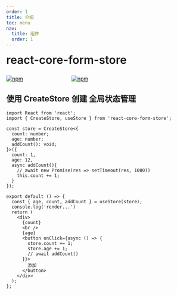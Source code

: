 ```yaml
---
order: 1
title: 介绍
toc: menu
nav:
  title: 组件
  order: 1
---
```


<div style="display:flex;align-items:center;margin-bottom:24px">
  <span style="font-size:30px;font-weight:600;display:inline-block;">react-core-form-store</span>
</div>
<p style="display:flex;justify-content:space-between;width:220px">
  <a href="https://npmmirror.com/package/react-core-form-store">
    <img alt="npm" src="http://center.yunliang.cloud/npm/version?package=react-core-form-store">
  </a>
  <a href="https://npmmirror.com/package/react-core-form-store">
    <img alt="npm" src="http://center.yunliang.cloud/npm/downloads?package=react-core-form-store">
  </a>
</p>

## 使用 CreateStore 创建 全局状态管理

```tsx
import React from 'react';
import { CreateStore, useStore } from 'react-core-form-store';

const store = CreateStore<{
  count: number;
  age: number;
  addCount(): void;
}>({
  count: 1,
  age: 12,
  async addCount(){
    // await new Promise(res => setTimeout(res, 1000))
    this.count += 1;
  }
});

export default () => {
  const { age, count, addCount } = useStore(store);
  console.log('render...')
  return (
    <div>
      {count}
      <br />
      {age}
      <button onClick={async () => {
        store.count += 1;
        store.age += 1;
        // await addCount()
      }}>
        添加
      </button>
    </div>
  );
};
```
